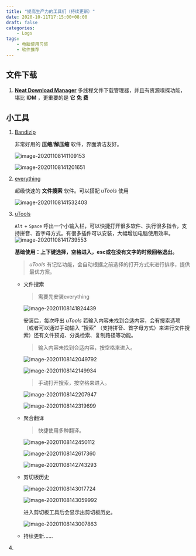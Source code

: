 ```yaml
---
title: "提高生产力的工具们（持续更新）"
date: 2020-10-11T17:15:00+08:00
draft: false
categories:
    - Logs
tags:
    - 电脑使用习惯
    - 软件推荐
---
```


## 文件下载
1. [**Neat Download Manager**](http://www.neatdownloadmanager.com/index.php/en/)
多线程文件下载管理器，并且有资源嗅探功能，堪比 **IDM** ，更重要的是 **它** **免** **费**

## 小工具

1. [Bandizip](http://www.bandisoft.com/)

	非常好用的 **压缩**/**解压缩** 软件，界面清洁友好。

	![image-20201108141109153](http://www.azurice.com:7777/api/v3/file/get/89/image-20201108141109153.png?sign=oa01jqHOpZVNeI3rF2rYyfRtL-F-fS2VwSdp29eOt14%3D%3A0)

	![image-20201108141201651](http://www.azurice.com:7777/api/v3/file/get/88/image-20201108141201651.png?sign=Wf_c0R0jRIs_fnMK_ybCm01D2noiqdP-H5ywHm4gLZE%3D%3A0)

2. [everything](https://www.voidtools.com/zh-cn/)

	超级快速的 **文件搜索** 软件。可以搭配 *uTools* 使用

	![image-20201108141532403](http://www.azurice.com:7777/api/v3/file/get/103/image-20201108141532403.png?sign=vliVPl-7NRN9tUpkS2fCwNjpfCGabPpLhRWdAgWlUW4%3D%3A0)

3. [uTools](https://www.u.tools/)

	`Alt` + `Space` 呼出一个小输入栏，可以快捷打开很多软件、执行很多指令，支持拼音、首字母方式。有很多插件可以安装，大幅增加电脑使用效率。![image-20201108141739553](http://www.azurice.com:7777/api/v3/file/get/90/image-20201108141715882.png?sign=MomlmUzblAOnAh2a6eA64k1hyqCcIyy_Obekk-OCnGw%3D%3A0)

	**基础使用：上下键选择，空格进入，esc或在没有文字的时候回格退出。**

	> *uTools* 有记忆功能，会自动根据之前选择的打开方式来进行排序，提供最优方案。

	- 文件搜索

		> 需要先安装everything

		![image-20201108141824439](http://www.azurice.com:7777/api/v3/file/get/92/image-20201108141824439.png?sign=XjwrMWF7hk6YOaWLnWS0bfnnWtIUrpu0ogMENUHVGoY%3D%3A0)

		安装后，每次呼出 *uTools* 若输入内容未找到合适内容，会有搜索选项（或者可以通过手动输入 “搜索” （支持拼音、首字母方式）来进行文件搜索）还有文件预览、分类检索、复制路径等功能。

		> 输入内容未找到合适内容，按空格来进入。

		![image-20201108142049792](http://www.azurice.com:7777/api/v3/file/get/93/image-20201108142049792.png?sign=RnFN3fZtPzpVBLshU-d33qRGjLamO-H-aLLnQy4lFXY%3D%3A0)

		![image-20201108142149934](http://www.azurice.com:7777/api/v3/file/get/94/image-20201108142149934.png?sign=Eh8f6yeP5Uy4CGyM9ndrc9jKiLdPaTjZsTADEZjdkvE%3D%3A0)

		> 手动打开搜索，按空格来进入。

		![image-20201108142207947](http://www.azurice.com:7777/api/v3/file/get/95/image-20201108142207947.png?sign=qR_8zbzhB_4OmyuTz6W79_uvW33IUfFj1J49wjLyQLY%3D%3A0)

		![image-20201108142319699](http://www.azurice.com:7777/api/v3/file/get/96/image-20201108142319699.png?sign=8aLaJXcN9j5vy2Un53zrG3sfcHOfvA6s8o2pepHqC9s%3D%3A0)

	- 聚合翻译

		> 快捷使用多种翻译。

		![image-20201108142450112](http://www.azurice.com:7777/api/v3/file/get/97/image-20201108142450112.png?sign=7qttXEFM2NhakNX4lQQWcyG9491ZWPjgJYZJgFIedVc%3D%3A0)

		![image-20201108142617360](http://www.azurice.com:7777/api/v3/file/get/98/image-20201108142617360.png?sign=TmaCOvHHpqhC5D6K6hBcupLcwt4taBgPV7zO8dQKzYo%3D%3A0)

		![image-20201108142743293](http://www.azurice.com:7777/api/v3/file/get/99/image-20201108142743293.png?sign=hVx866eH2DTu1QIYDq_1jLATo2mr7uB4wGgEpu5Andk%3D%3A0)

	- 剪切板历史

		![image-20201108143017724](http://www.azurice.com:7777/api/v3/file/get/101/image-20201108143017724.png?sign=xdbcQS-BkfAJmMVx2TkIhOlcJ8aH6F6En_rQe-OuJG0%3D%3A0)

		![image-20201108143059992](http://www.azurice.com:7777/api/v3/file/get/102/image-20201108143059992.png?sign=WhqaNlFYi0dLn98CJ5YxHk-ENrPEEwNYWbKU28AWpa0%3D%3A0)

		进入剪切板工具后会显示出剪切板历史。

		![image-20201108143007863](http://www.azurice.com:7777/api/v3/file/get/100/image-20201108143007863.png?sign=LhDbbEtwMbMBVmKtgZW3w7B6dJF0rt_g6akxuiN8xr8%3D%3A0)

	- 持续更新......

4. 
